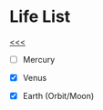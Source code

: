 
Life List
======

[<<<](https://github.com/ttltrk/0con/blob/master/README.MD)

- [ ] Mercury
- [x] Venus
- [x] Earth (Orbit/Moon)

